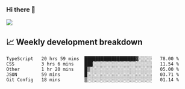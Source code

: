 ### Hi there 👋
<img align="center" src="https://github-readme-stats.vercel.app/api?username=Tumao727&show_icons=true&hide_title=true&theme=dracula" />


## 📈 Weekly development breakdown
<!--START_SECTION:waka-->

```text
TypeScript   20 hrs 59 mins  ███████████████████▓░░░░░   78.00 %
CSS          3 hrs 6 mins    ███░░░░░░░░░░░░░░░░░░░░░░   11.54 %
Other        1 hr 20 mins    █▒░░░░░░░░░░░░░░░░░░░░░░░   05.00 %
JSON         59 mins         █░░░░░░░░░░░░░░░░░░░░░░░░   03.71 %
Git Config   18 mins         ▒░░░░░░░░░░░░░░░░░░░░░░░░   01.14 %
```

<!--END_SECTION:waka-->